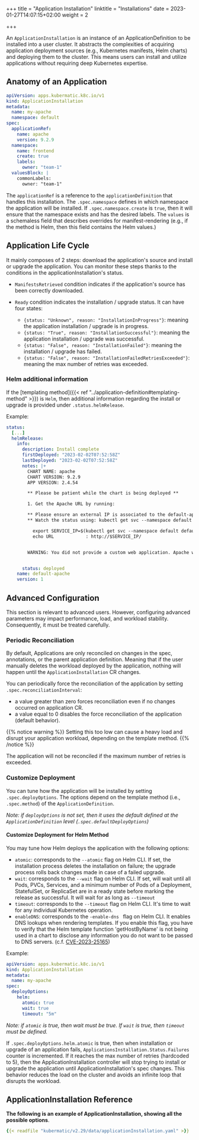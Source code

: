 +++
title = "Application Installation"
linktitle = "Installations"
date = 2023-01-27T14:07:15+02:00
weight = 2

+++

An `ApplicationInstallation` is an instance of an ApplicationDefinition to be installed into a user cluster.
It abstracts the complexities of acquiring application deployment sources (e.g., Kubernetes manifests, Helm charts) and deploying them to the cluster. 
This means users can install and utilize applications without requiring deep Kubernetes expertise.

## Anatomy of an Application

```yaml
apiVersion: apps.kubermatic.k8c.io/v1
kind: ApplicationInstallation
metadata:
  name: my-apache
  namespace: default
spec:
  applicationRef:
    name: apache
    version: 9.2.9
  namespace:
    name: frontend
    create: true
    labels:
      owner: "team-1"
  valuesBlock: |
    commonLabels:
      owner: "team-1"
```

The `applicationRef` is a reference to the `applicationDefinition` that handles this installation.
The `.spec.namespace` defines in which namespace the application will be installed. If `.spec.namespace.create` is `true`, then it will ensure that the namespace exists and has the desired labels.
The `values` is a schemaless field that describes overrides for manifest-rendering (e.g., if the method is Helm, then this field contains the Helm values.)

## Application Life Cycle

It mainly composes of 2 steps: download the application's source and install or upgrade the application. You can monitor these steps thanks to the conditions in the applicationInstallation's status.

- `ManifestsRetrieved` condition indicates if the application's source has been correctly downloaded.
- `Ready` condition indicates the installation / upgrade status. It can have four states:

  - `{status: "Unknown", reason: "InstallationInProgress"}`: meaning the application installation / upgrade is in progress.
  - `{status: "True", reason: "InstallationSuccessful"}`: meaning the application installation / upgrade was successful.
  - `{status: "False", reason: "InstallationFailed"}`:  meaning the installation / upgrade has failed.
  - `{status: "False", reason: "InstallationFailedRetriesExceeded"}`:  meaning the max number of retries was exceeded.

### Helm additional information

If the [templating method]({{< ref "../application-definition#templating-method" >}}) is `Helm`, then additional information regarding the install or upgrade is provided under `.status.helmRelease`.

Example:

```yaml
status:
  [...]
  helmRelease:
    info:
      description: Install complete
      firstDeployed: "2023-02-02T07:52:58Z"
      lastDeployed: "2023-02-02T07:52:58Z"
      notes: |+
        CHART NAME: apache
        CHART VERSION: 9.2.9
        APP VERSION: 2.4.54

        ** Please be patient while the chart is being deployed **

        1. Get the Apache URL by running:

        ** Please ensure an external IP is associated to the default-apache service before proceeding **
        ** Watch the status using: kubectl get svc --namespace default -w default-apache **

          export SERVICE_IP=$(kubectl get svc --namespace default default-apache --template "{{ range (index .status.loadBalancer.ingress 0) }}{{ . }}{{ end }}")
          echo URL            : http://$SERVICE_IP/


        WARNING: You did not provide a custom web application. Apache will be deployed with a default page. Check the README section "Deploying your custom web application" in https://github.com/bitnami/charts/blob/main/bitnami/apache/README.md#deploying-a-custom-web-application.


      status: deployed
    name: default-apache
    version: 1
```

## Advanced Configuration

This section is relevant to advanced users. However, configuring advanced parameters may impact performance, load, and workload stability. Consequently, it must be treated carefully.

### Periodic Reconciliation

By default, Applications are only reconciled on changes in the spec, annotations, or the parent application definition. Meaning that if the user manually deletes the workload deployed by the application, nothing will happen until the `ApplicationInstallation` CR changes.

You can periodically force the reconciliation of the application by setting `.spec.reconciliationInterval`:

- a value greater than zero forces reconciliation even if no changes occurred on application CR.
- a value equal to 0 disables the force reconciliation of the application (default behavior).

{{% notice warning %}}
Setting this too low can cause a heavy load and disrupt your application workload, depending on the template method.
{{% /notice %}}

The application will not be reconciled if the maximum number of retries is exceeded.

### Customize Deployment

You can tune how the application will be installed by setting `.spec.deployOptions`.
The options depend on the template method (i.e., `.spec.method`) of the `ApplicationDefinition`.

*Note: if `deployOptions` is not set, then it uses the default defined at the `ApplicationDefinition` level (`.spec.defaultDeployOptions`)*

#### Customize Deployment for Helm Method

You may tune how Helm deploys the application with the following options:

- `atomic`: corresponds to the `--atomic` flag on Helm CLI. If set, the installation process deletes the installation on failure; the upgrade process rolls back changes made in case of a failed upgrade.
- `wait`: corresponds to the `--wait` flag on Helm CLI. If set, will wait until all Pods, PVCs, Services, and a minimum number of Pods of a Deployment, StatefulSet, or ReplicaSet are in a ready state before marking the release as successful. It will wait for as long as `--timeout`
- `timeout`: corresponds to the `--timeout` flag on Helm CLI. It's time to wait for any individual Kubernetes operation.
- `enableDNS`: corresponds to the `-enable-dns ` flag on Helm CLI. It enables DNS lookups when rendering templates. If you enable this flag, you have to verify that the Helm template function 'getHostByName' is not being used in a chart to disclose any information you do not want to be passed to DNS servers. (c.f. [CVE-2023-25165](https://github.com/helm/helm/security/advisories/GHSA-pwcw-6f5g-gxf8))

Example:

```yaml
apiVersion: apps.kubermatic.k8c.io/v1
kind: ApplicationInstallation
metadata:
  name: my-apache
spec:
  deployOptions:
    helm:
      atomic: true
      wait: true
      timeout: "5m"
```

*Note: if `atomic` is true, then wait must be true. If `wait` is true, then `timeout` must be defined.*

If `.spec.deployOptions.helm.atomic` is true, then when installation or upgrade of an application fails, `ApplicationsInstallation.Status.Failures` counter is incremented.
If it reaches the max number of retries (hardcoded to 5), then the ApplicationInstallation controller will stop trying to install or upgrade the application until ApplicationInstallation's spec changes.
This behavior reduces the load on the cluster and avoids an infinite loop that disrupts the workload.

## ApplicationInstallation Reference

**The following is an example of ApplicationInstallation, showing all the possible options**.

```yaml
{{< readfile "kubermatic/v2.29/data/applicationInstallation.yaml" >}}
```
